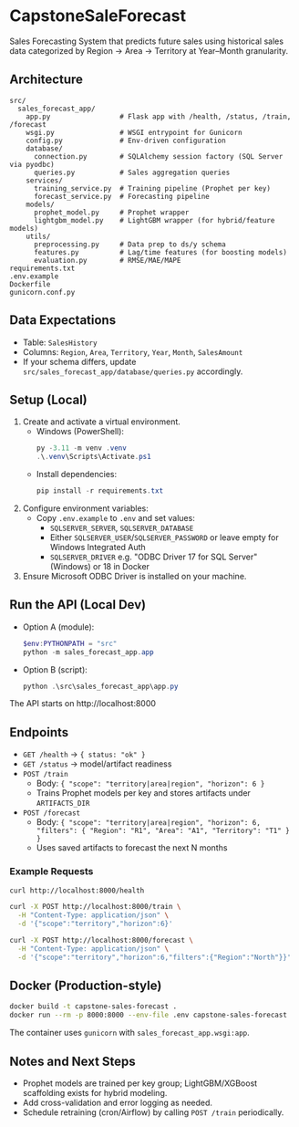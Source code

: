 # CapstoneSaleForecast

Sales Forecasting System that predicts future sales using historical sales data categorized by Region → Area → Territory at Year–Month granularity.

## Architecture

```
src/
  sales_forecast_app/
    app.py                 # Flask app with /health, /status, /train, /forecast
    wsgi.py                # WSGI entrypoint for Gunicorn
    config.py              # Env-driven configuration
    database/
      connection.py        # SQLAlchemy session factory (SQL Server via pyodbc)
      queries.py           # Sales aggregation queries
    services/
      training_service.py  # Training pipeline (Prophet per key)
      forecast_service.py  # Forecasting pipeline
    models/
      prophet_model.py     # Prophet wrapper
      lightgbm_model.py    # LightGBM wrapper (for hybrid/feature models)
    utils/
      preprocessing.py     # Data prep to ds/y schema
      features.py          # Lag/time features (for boosting models)
      evaluation.py        # RMSE/MAE/MAPE
requirements.txt
.env.example
Dockerfile
gunicorn.conf.py
```

## Data Expectations

- Table: `SalesHistory`
- Columns: `Region`, `Area`, `Territory`, `Year`, `Month`, `SalesAmount`
- If your schema differs, update `src/sales_forecast_app/database/queries.py` accordingly.

## Setup (Local)

1. Create and activate a virtual environment.
   - Windows (PowerShell):
     ```powershell
     py -3.11 -m venv .venv
     .\.venv\Scripts\Activate.ps1
     ```
   - Install dependencies:
     ```powershell
     pip install -r requirements.txt
     ```
2. Configure environment variables:
   - Copy `.env.example` to `.env` and set values:
     - `SQLSERVER_SERVER`, `SQLSERVER_DATABASE`
     - Either `SQLSERVER_USER`/`SQLSERVER_PASSWORD` or leave empty for Windows Integrated Auth
     - `SQLSERVER_DRIVER` e.g. "ODBC Driver 17 for SQL Server" (Windows) or 18 in Docker
3. Ensure Microsoft ODBC Driver is installed on your machine.

## Run the API (Local Dev)

- Option A (module):
  ```powershell
  $env:PYTHONPATH = "src"
  python -m sales_forecast_app.app
  ```
- Option B (script):
  ```powershell
  python .\src\sales_forecast_app\app.py
  ```

The API starts on http://localhost:8000

## Endpoints

- `GET /health` → `{ status: "ok" }`
- `GET /status` → model/artifact readiness
- `POST /train`
  - Body: `{ "scope": "territory|area|region", "horizon": 6 }`
  - Trains Prophet models per key and stores artifacts under `ARTIFACTS_DIR`
- `POST /forecast`
  - Body: `{ "scope": "territory|area|region", "horizon": 6, "filters": { "Region": "R1", "Area": "A1", "Territory": "T1" } }`
  - Uses saved artifacts to forecast the next N months

### Example Requests

```bash
curl http://localhost:8000/health

curl -X POST http://localhost:8000/train \
  -H "Content-Type: application/json" \
  -d '{"scope":"territory","horizon":6}'

curl -X POST http://localhost:8000/forecast \
  -H "Content-Type: application/json" \
  -d '{"scope":"territory","horizon":6,"filters":{"Region":"North"}}'
```

## Docker (Production-style)

```bash
docker build -t capstone-sales-forecast .
docker run --rm -p 8000:8000 --env-file .env capstone-sales-forecast
```

The container uses `gunicorn` with `sales_forecast_app.wsgi:app`.

## Notes and Next Steps

- Prophet models are trained per key group; LightGBM/XGBoost scaffolding exists for hybrid modeling.
- Add cross-validation and error logging as needed.
- Schedule retraining (cron/Airflow) by calling `POST /train` periodically.